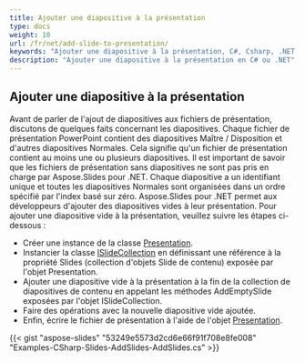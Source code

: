 ```yaml
---
title: Ajouter une diapositive à la présentation
type: docs
weight: 10
url: /fr/net/add-slide-to-presentation/
keywords: "Ajouter une diapositive à la présentation, C#, Csharp, .NET, Aspose.Slides"
description: "Ajouter une diapositive à la présentation en C# ou .NET"
---
```


## **Ajouter une diapositive à la présentation**
Avant de parler de l'ajout de diapositives aux fichiers de présentation, discutons de quelques faits concernant les diapositives. Chaque fichier de présentation PowerPoint contient des diapositives Maître / Disposition et d'autres diapositives Normales. Cela signifie qu'un fichier de présentation contient au moins une ou plusieurs diapositives. Il est important de savoir que les fichiers de présentation sans diapositives ne sont pas pris en charge par Aspose.Slides pour .NET. Chaque diapositive a un identifiant unique et toutes les diapositives Normales sont organisées dans un ordre spécifié par l'index basé sur zéro. Aspose.Slides pour .NET permet aux développeurs d'ajouter des diapositives vides à leur présentation. Pour ajouter une diapositive vide à la présentation, veuillez suivre les étapes ci-dessous :

- Créer une instance de la classe [Presentation](https://reference.aspose.com/slides/net/aspose.slides/presentation).
- Instancier la classe [ISlideCollection](https://reference.aspose.com/slides/net/aspose.slides/islidecollection) en définissant une référence à la propriété Slides (collection d'objets Slide de contenu) exposée par l'objet Presentation.
- Ajouter une diapositive vide à la présentation à la fin de la collection de diapositives de contenu en appelant les méthodes AddEmptySlide exposées par l'objet ISlideCollection.
- Faire des opérations avec la nouvelle diapositive vide ajoutée.
- Enfin, écrire le fichier de présentation à l'aide de l'objet [Presentation](https://reference.aspose.com/slides/net/aspose.slides/presentation).

{{< gist "aspose-slides" "53249e5573d2cd6e66f91f708e8fe008" "Examples-CSharp-Slides-AddSlides-AddSlides.cs" >}}